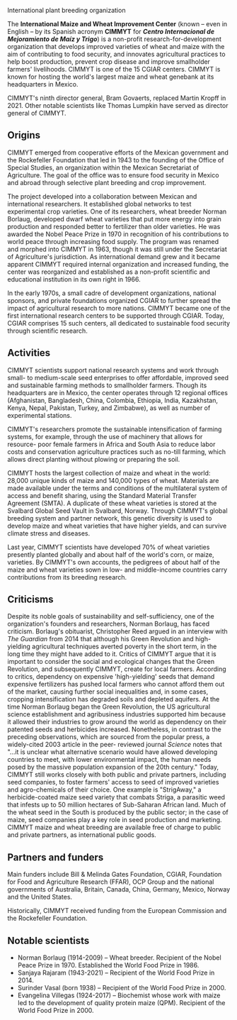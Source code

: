 International plant breeding organization

The **International Maize and Wheat Improvement Center** (known – even in
English – by its Spanish acronym **CIMMYT** for _**Centro Internacional de
Mejoramiento de Maíz y Trigo**_) is a non-profit research-for-development
organization that develops improved varieties of wheat and maize with the aim
of contributing to food security, and innovates agricultural practices to help
boost production, prevent crop disease and improve smallholder farmers'
livelihoods. CIMMYT is one of the 15 CGIAR centers. CIMMYT is known for
hosting the world's largest maize and wheat genebank at its headquarters in
Mexico.

CIMMYT's ninth director general, Bram Govaerts, replaced Martin Kropff in
2021. Other notable scientists like Thomas Lumpkin have served as director
general of CIMMYT.

## Origins

CIMMYT emerged from cooperative efforts of the Mexican government and the
Rockefeller Foundation that led in 1943 to the founding of the Office of
Special Studies, an organization within the Mexican Secretariat of
Agriculture. The goal of the office was to ensure food security in Mexico and
abroad through selective plant breeding and crop improvement.

The project developed into a collaboration between Mexican and international
researchers. It established global networks to test experimental crop
varieties. One of its researchers, wheat breeder Norman Borlaug, developed
dwarf wheat varieties that put more energy into grain production and responded
better to fertilizer than older varieties. He was awarded the Nobel Peace
Prize in 1970 in recognition of his contributions to world peace through
increasing food supply. The program was renamed and morphed into CIMMYT in
1963, though it was still under the Secretariat of Agriculture's jurisdiction.
As international demand grew and it became apparent CIMMYT required internal
organization and increased funding, the center was reorganized and established
as a non-profit scientific and educational institution in its own right in
1966.

In the early 1970s, a small cadre of development organizations, national
sponsors, and private foundations organized CGIAR to further spread the impact
of agricultural research to more nations. CIMMYT became one of the first
international research centers to be supported through CGIAR. Today, CGIAR
comprises 15 such centers, all dedicated to sustainable food security through
scientific research.

## Activities

CIMMYT scientists support national research systems and work through small- to
medium-scale seed enterprises to offer affordable, improved seed and
sustainable farming methods to smallholder farmers. Though its headquarters
are in Mexico, the center operates through 12 regional offices (Afghanistan,
Bangladesh, China, Colombia, Ethiopia, India, Kazakhstan, Kenya, Nepal,
Pakistan, Turkey, and Zimbabwe), as well as number of experimental stations.

CIMMYT's researchers promote the sustainable intensification of farming
systems, for example, through the use of machinery that allows for resource-
poor female farmers in Africa and South Asia to reduce labor costs and
conservation agriculture practices such as no-till farming, which allows
direct planting without plowing or preparing the soil.

CIMMYT hosts the largest collection of maize and wheat in the world: 28,000
unique kinds of maize and 140,000 types of wheat. Materials are made available
under the terms and conditions of the multilateral system of access and
benefit sharing, using the Standard Material Transfer Agreement (SMTA). A
duplicate of these wheat varieties is stored at the Svalbard Global Seed Vault
in Svalbard, Norway. Through CIMMYT's global breeding system and partner
network, this genetic diversity is used to develop maize and wheat varieties
that have higher yields, and can survive climate stress and diseases.

Last year, CIMMYT scientists have developed 70% of wheat varieties presently
planted globally and about half of the world's corn, or maize, varieties. By
CIMMYT's own accounts, the pedigrees of about half of the maize and wheat
varieties sown in low- and middle-income countries carry contributions from
its breeding research.

## Criticisms

Despite its noble goals of sustainability and self-sufficiency, one of the
organization's founders and researchers, Norman Borlaug, has faced criticism.
Borlaug's obituarist, Christopher Reed argued in an interview with _The
Guardian_ from 2014 that although his Green Revolution and high-yielding
agricultural techniques averted poverty in the short term, in the long time
they might have added to it. Critics of CIMMYT argue that it is important to
consider the social and ecological changes that the Green Revolution, and
subsequently CIMMYT, create for local farmers. According to critics,
dependency on expensive 'high-yielding' seeds that demand expensive
fertilizers has pushed local farmers who cannot afford them out of the market,
causing further social inequalities and, in some cases, cropping
intensification has degraded soils and depleted aquifers. At the time Norman
Borlaug began the Green Revolution, the US agricultural science establishment
and agribusiness industries supported him because it allowed their industries
to grow around the world as dependency on their patented seeds and herbicides
increased. Nonetheless, in contrast to the preceding observations, which are
sourced from the popular press, a widely-cited 2003 article in the peer-
reviewed journal _Science_ notes that "...it is unclear what alternative
scenario would have allowed developing countries to meet, with lower
environmental impact, the human needs posed by the massive population
expansion of the 20th century." Today, CIMMYT still works closely with both
public and private partners, including seed companies, to foster farmers'
access to seed of improved varieties and agro-chemicals of their choice. One
example is "StrigAway," a herbicide-coated maize seed variety that combats
Striga, a parasitic weed that infests up to 50 million hectares of Sub-Saharan
African land. Much of the wheat seed in the South is produced by the public
sector; in the case of maize, seed companies play a key role in seed
production and marketing. CIMMYT maize and wheat breeding are available free
of charge to public and private partners, as international public goods.

## Partners and funders

Main funders include Bill & Melinda Gates Foundation, CGIAR, Foundation for
Food and Agriculture Research (FFAR), OCP Group and the national governments
of Australia, Britain, Canada, China, Germany, Mexico, Norway and the United
States.

Historically, CIMMYT received funding from the European Commission and the
Rockefeller Foundation.

## Notable scientists

  * Norman Borlaug (1914-2009) – Wheat breeder. Recipient of the Nobel Peace Prize in 1970. Established the World Food Prize in 1986.
  * Sanjaya Rajaram (1943-2021) – Recipient of the World Food Prize in 2014.
  * Surinder Vasal (born 1938) – Recipient of the World Food Prize in 2000.
  * Evangelina Villegas (1924-2017) – Biochemist whose work with maize led to the development of quality protein maize (QPM). Recipient of the World Food Prize in 2000.